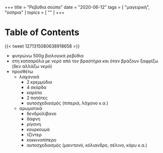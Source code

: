 +++
title = "Ρεβύθια σούπα"
date = "2020-06-12"
tags = [ "μαγειρική", "όσπρια" ]
topics = [ "" ]
+++


# Table of Contents



{{< tweet 1271315080638918658 >}}

-   φυτρώνω 500g βιολογικά ρεβύθια
-   στη κατσαρόλα με νερό από τον βραστήρα και όταν βράζουν ξαφρίζω (δεν αλλάζω νερό)
-   προσθέτω
    -   λαχανικά
        -   2 κρεμμύδια
        -   4 σκόρδα
        -   καρότα
        -   2 πατάτες
        -   αυτοσχεδιασμός (πιπεριά, λάχανο κ.α.)
    -   αρωματικά
        -   δενδρολίβανο
        -   δάφνη
        -   ρίγανη
        -   κουρκουμά
        -   τζίντερ
        -   κοκκινοπίπερο
        -   αυτοσχεδιασμός (μαιντανό, κόλιανδρο, σέλινο, κάρυ κ.α.)
